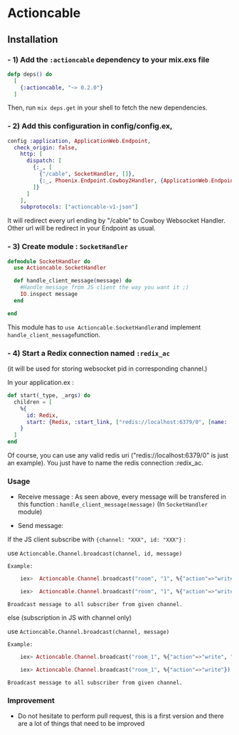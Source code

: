 # Actioncable

## Installation

### - 1) Add the `:actioncable` dependency to your mix.exs file

```elixir
defp deps() do
  [
    {:actioncable, "~> 0.2.0"}
  ]
```

Then, run `mix deps.get` in your shell to fetch the new dependencies.


### - 2) Add this configuration in config/config.ex,

```elixir
config :application, ApplicationWeb.Endpoint,
  check_origin: false,
    http: [
      dispatch: [
        {:_, [
          {"/cable", SocketHandler, []},
          {:_, Phoenix.Endpoint.Cowboy2Handler, {ApplicationWeb.Endpoint, []}}
        ]}
      ]
    ],
    subprotocols: ["actioncable-v1-json"]
```

It will redirect every url ending by "/cable" to Cowboy Websocket Handler.
Other url will be redirect in your Endpoint as usual.

### - 3) Create module : `SocketHandler`

```elixir
defmodule SocketHandler do
  use Actioncable.SocketHandler

  def handle_client_message(message) do
    #Handle message from JS client the way you want it ;)
    IO.inspect message
  end

end

```

This module has to `use Actioncable.SocketHandler`and implement `handle_client_message`function.


### - 4) Start a Redix connection named `:redix_ac`
(it will be used for storing websocket pid in corresponding channel.)

In your application.ex :

```elixir
def start(_type, _args) do
  children = [
    %{
      id: Redix,
      start: {Redix, :start_link, ["redis://localhost:6379/0", [name: :redix_ac]]}
    }
  ]
end
```
Of course, you can use any valid redis uri ("redis://localhost:6379/0" is just an example). You just have to name the redis connection :redix_ac.

### Usage

- Receive message : As seen above, every message will be transfered in this function : `handle_client_message(message)` (In `SocketHandler` module)

- Send message: 

If the JS client subscribe with `{channel: "XXX", id: "XXX"}` :

   use `Actioncable.Channel.broadcast(channel, id, message)`

    Example:
```elixir
    iex>  Actioncable.Channel.broadcast("room", "1", %{"action"=>"write", "args" => "hello"})

    iex>  Actioncable.Channel.broadcast("room", "1", %{"action"=>"write"})
```

    Broadcast message to all subscriber from given channel.

else (subscription in JS with channel only)

   use `Actioncable.Channel.broadcast(channel, message)`

    Example:
```elixir 
    iex> Actioncable.Channel.broadcast("room_1", %{"action"=>"write", "args" => "hello"})

    iex> Actioncable.Channel.broadcast("room_1", %{"action"=>"write"})
```

    Broadcast message to all subscriber from given channel. 

### Improvement

- Do not hesitate to perform pull request, this is a first version and there are a lot of things that need to be improved